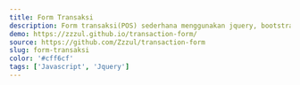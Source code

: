 ```yaml
---
title: Form Transaksi
description: Form transaksi(POS) sederhana menggunakan jquery, bootstrap4 dan beberapa plugin tambahan.
demo: https://zzzul.github.io/transaction-form/
source: https://github.com/Zzzul/transaction-form
slug: form-transaksi
color: '#cff6cf'
tags: ['Javascript', 'Jquery']
---
```

